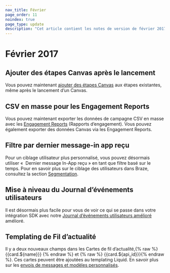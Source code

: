 ```yaml
---
nav_title: Février
page_order: 11
noindex: true
page_type: update
description: "Cet article contient les notes de version de février 2017."
---
```


# Février 2017

## Ajouter des étapes Canvas après le lancement

Vous pouvez maintenant [ajouter des étapes Canvas][23] aux étapes existantes, même après le lancement d’un Canvas.

## CSV en masse pour les Engagement Reports

Vous pouvez maintenant exporter les données de campagne CSV en masse avec les [Engagement Reports][22] (Rapports d’engagement). Vous pouvez également exporter des données Canvas via les Engagement Reports.

## Filtre par dernier message-in app reçu

Pour un ciblage utilisateur plus personnalisé, vous pouvez désormais utiliser «  Dernier message In-App reçu » en tant que filtre basé sur le temps. Pour en savoir plus sur le ciblage des utilisateurs dans Braze, consultez la section [Segmentation][21].

## Mise à niveau du Journal d’événements utilisateurs

Il est désormais plus facile pour vous de voir ce qui se passe dans votre intégration SDK avec notre [Journal d’événements utilisateurs amélioré][20] amélioré.

## Templating de Fil d’actualité

Il y a deux nouveaux champs dans les Cartes de fil d’actualité,{% raw %} {{card.${name}}} {% endraw %} et {% raw %}  {{card.${api_id}}}{% endraw %}. Ces cartes peuvent être ajoutées au templating Liquid. En savoir plus sur les [envois de messages et modèles personnalisés][19].

[19]: {{site.baseurl}}/user_guide/personalization_and_dynamic_content/personalized_messaging/#personalized-messaging
[20]: {{site.baseurl}}/user_guide/administrative/app_settings/developer_console/event_user_log_tab/#event-user-log-tab
[21]: {{site.baseurl}}/user_guide/engagement_tools/segments/creating_a_segment/
[22]: {{site.baseurl}}/user_guide/data_and_analytics/reporting/engagement_reports/#engagement-reports
[23]: {{site.baseurl}}/user_guide/engagement_tools/canvas/create_a_canvas/create_a_canvas/#creating-a-canvas
[98]:{{site.baseurl}}/user_guide/onboarding/platform_administrative_features/#authentication-rules
